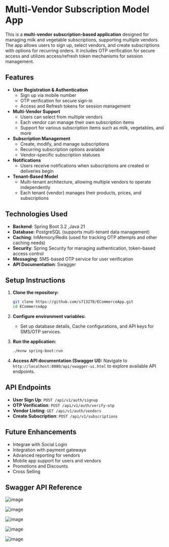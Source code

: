 
# Multi-Vendor Subscription Model App

This is a **multi-vendor subscription-based application** designed for managing milk and vegetable subscriptions, supporting multiple vendors. The app allows users to sign up, select vendors, and create subscriptions with options for recurring orders. It includes OTP verification for secure access and utilizes access/refresh token mechanisms for session management.

## Features

- **User Registration & Authentication**
  - Sign up via mobile number
  - OTP verification for secure sign-in
  - Access and Refresh tokens for session management
- **Multi-Vendor Support**
  - Users can select from multiple vendors
  - Each vendor can manage their own subscription items
  - Support for various subscription items such as milk, vegetables, and more
- **Subscription Management**
  - Create, modify, and manage subscriptions
  - Recurring subscription options available
  - Vendor-specific subscription statuses
- **Notifications**
  - Users receive notifications when subscriptions are created or deliveries begin
- **Tenant-Based Model**
  - Multi-tenant architecture, allowing multiple vendors to operate independently
  - Each tenant (vendor) manages their products, prices, and subscriptions

## Technologies Used

- **Backend**: Spring Boot 3.2 ,Java 21
- **Database**: PostgreSQL (supports multi-tenant data management)
- **Caching**: InMemory/Redis (used for tracking OTP attempts and other caching needs)
- **Security**: Spring Security for managing authentication, token-based access control
- **Messaging**: SMS-based OTP service for user verification
- **API Documentation**: Swagger

## Setup Instructions

1. **Clone the repository:**
   ```bash
   git clone https://github.com/s713278/ECommerceApp.git
   cd ECommerceApp
   ```

2. **Configure environment variables:**
   - Set up database details, Cache configurations, and API keys for SMS/OTP services.

3. **Run the application:**
   ```bash
   ./mvnw spring-boot:run
   ```

4. **Access API documentation (Swagger UI):**
   Navigate to `http://localhost:8080/api/swagger-ui.html` to explore available API endpoints.

## API Endpoints

- **User Sign Up**: `POST /api/v1/auth/signup`
- **OTP Verification**: `POST /api/v1/auth/verify-otp`
- **Vendor Listing**: `GET /api/v1/auth/vendors`
- **Create Subscription**: `POST /api/v1/subscriptions`

## Future Enhancements
- Integrae with Social Login
- Integration with payment gateways
- Advanced reporting for vendors
- Mobile app support for users and vendors
- Promotions and Discounts
- Cross Selling
## Swagger API Reference

![image](https://github.com/user-attachments/assets/1b34ff24-e681-441e-8161-6ccf0c7752e7)

![image](https://github.com/user-attachments/assets/c3b0e3ae-29c7-413d-bad2-1b18b84e1cf1)


![image](https://github.com/user-attachments/assets/badbe07f-73db-4974-8a7f-31544a795240)

![image](https://github.com/user-attachments/assets/424a1bce-d234-4869-b049-2903816d4bbb)

![image](https://github.com/user-attachments/assets/b18df813-4423-4d1d-9755-b082b5e021fe)





